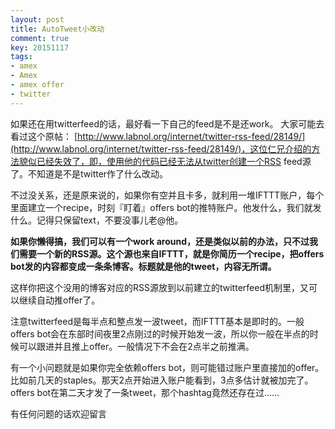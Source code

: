 ```yaml
---
layout: post
title: AutoTweet小改动
comment: true
key: 20151117
tags:
- amex
- Amex
- amex offer
- twitter
---
```


如果还在用twitterfeed的话，最好看一下自己的feed是不是还work。 大家可能去看过这个原帖：
[http://www.labnol.org/internet/twitter-rss-feed/28149/](http://www.labnol.org/internet/twitter-rss-feed/28149/)，这位仁兄介绍的方法貌似已经失效了，即，使用他的代码已经无法从twitter创建一个RSS feed源了。不知道是不是twitter作了什么改动。


不过没关系，还是原来说的，如果你有空并且卡多，就利用一堆IFTTT账户，每个里面建立一个recipe，时刻『盯着』offers bot的推特账户。他发什么，我们就发什么。记得只保留text，不要没事儿老@他。


**如果你懒得搞，我们可以有一个work around，还是类似以前的办法，只不过我们需要一个新的RSS源。这个源也来自IFTTT，就是你简历一个recipe，把offers bot发的内容都变成一条条博客。标题就是他的tweet，内容无所谓。**


这样你把这个没用的博客对应的RSS源放到以前建立的twitterfeed机制里，又可以继续自动推offer了。


注意twitterfeed是每半点和整点发一波tweet，而IFTTT基本是即时的。一般offers bot会在东部时间夜里2点刚过的时候开始发一波，所以你一般在半点的时候可以跟进并且推上offer。一般情况下不会在2点半之前推满。


有一个小问题就是如果你完全依赖offers bot，则可能错过账户里直接加的offer。比如前几天的staples。那天2点开始进入账户能看到，3点多估计就被加完了。offers bot在第二天才发了一条tweet，那个hashtag竟然还存在过……


有任何问题的话欢迎留言